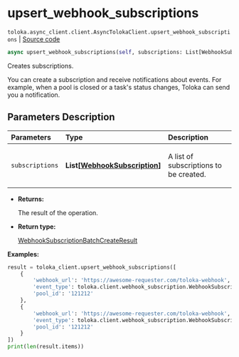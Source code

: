 # upsert_webhook_subscriptions
`toloka.async_client.client.AsyncTolokaClient.upsert_webhook_subscriptions` | [Source code](https://github.com/Toloka/toloka-kit/blob/v1.2.1/src/async_client/client.py#L0)

```python
async upsert_webhook_subscriptions(self, subscriptions: List[WebhookSubscription])
```

Creates subscriptions.


You can create a subscription and receive notifications about events.
For example, when a pool is closed or a task's status changes, Toloka can send you a notification.

## Parameters Description

| Parameters | Type | Description |
| :----------| :----| :-----------|
`subscriptions`|**List\[[WebhookSubscription](toloka.client.webhook_subscription.WebhookSubscription.md)\]**|<p>A list of subscriptions to be created.</p>

* **Returns:**

  The result of the operation.

* **Return type:**

  [WebhookSubscriptionBatchCreateResult](toloka.client.batch_create_results.WebhookSubscriptionBatchCreateResult.md)

**Examples:**


```python
result = toloka_client.upsert_webhook_subscriptions([
    {
        'webhook_url': 'https://awesome-requester.com/toloka-webhook',
        'event_type': toloka.client.webhook_subscription.WebhookSubscription.EventType.ASSIGNMENT_CREATED,
        'pool_id': '121212'
    },
    {
        'webhook_url': 'https://awesome-requester.com/toloka-webhook',
        'event_type': toloka.client.webhook_subscription.WebhookSubscription.EventType.POOL_CLOSED,
        'pool_id': '121212'
    }
])
print(len(result.items))
```
